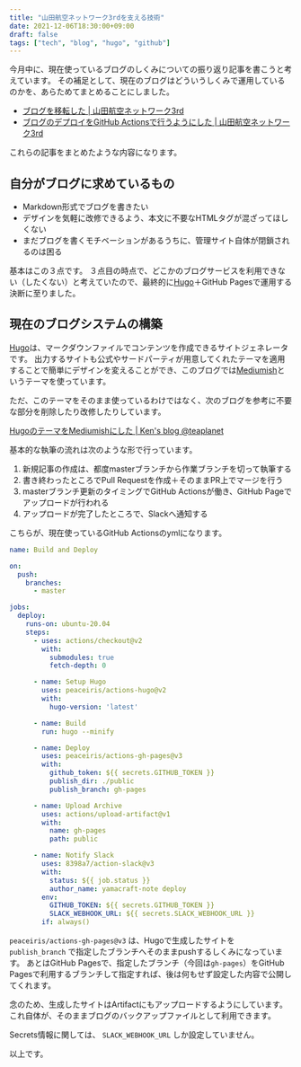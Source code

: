 ```yaml
---
title: "山田航空ネットワーク3rdを支える技術"
date: 2021-12-06T18:30:00+09:00
draft: false
tags: ["tech", "blog", "hugo", "github"]
---
```


今月中に、現在使っているブログのしくみについての振り返り記事を書こうと考えています。
その補足として、現在のブログはどういうしくみで運用しているのかを、あらためてまとめることにしました。

- [ブログを移転した | 山田航空ネットワーク3rd](/note/start-blog-3rd/)
- [ブログのデプロイをGitHub Actionsで行うようにした | 山田航空ネットワーク3rd](/note/blog-generate-by-github-actions/)

これらの記事をまとめたような内容になります。

## 自分がブログに求めているもの

- Markdown形式でブログを書きたい
- デザインを気軽に改修できるよう、本文に不要なHTMLタグが混ざってほしくない
- まだブログを書くモチベーションがあるうちに、管理サイト自体が閉鎖されるのは困る

基本はこの３点です。
３点目の時点で、どこかのブログサービスを利用できない（したくない）と考えていたので、最終的に[Hugo](https://gohugo.io/)＋GitHub Pagesで運用する決断に至りました。

## 現在のブログシステムの構築

[Hugo](https://gohugo.io/)は、マークダウンファイルでコンテンツを作成できるサイトジェネレータです。
出力するサイトも公式やサードパーティが用意してくれたテーマを適用することで簡単にデザインを変えることができ、このブログでは[Mediumish](https://github.com/lgaida/mediumish-gohugo-theme)というテーマを使っています。

ただ、このテーマをそのまま使っているわけではなく、次のブログを参考に不要な部分を削除したり改修したりしています。

[HugoのテーマをMediumishにした \| Ken's blog @teaplanet](https://blog.teapla.net/2018/11/changed-the-theme-to-mediumish/)

基本的な執筆の流れは次のような形で行っています。

1. 新規記事の作成は、都度masterブランチから作業ブランチを切って執筆する
2. 書き終わったところでPull Requestを作成＋そのままPR上でマージを行う
3. masterブランチ更新のタイミングでGitHub Actionsが働き、GitHub Pageでアップロードが行われる
4. アップロードが完了したところで、Slackへ通知する

こちらが、現在使っているGitHub Actionsのymlになります。

```yml
name: Build and Deploy

on:
  push:
    branches:
      - master

jobs:
  deploy:
    runs-on: ubuntu-20.04
    steps:
      - uses: actions/checkout@v2
        with:
          submodules: true
          fetch-depth: 0

      - name: Setup Hugo
        uses: peaceiris/actions-hugo@v2
        with:
          hugo-version: 'latest'

      - name: Build
        run: hugo --minify

      - name: Deploy
        uses: peaceiris/actions-gh-pages@v3
        with:
          github_token: ${{ secrets.GITHUB_TOKEN }}
          publish_dir: ./public
          publish_branch: gh-pages

      - name: Upload Archive
        uses: actions/upload-artifact@v1
        with:
          name: gh-pages
          path: public

      - name: Notify Slack
        uses: 8398a7/action-slack@v3
        with:
          status: ${{ job.status }}
          author_name: yamacraft-note deploy
        env:
          GITHUB_TOKEN: ${{ secrets.GITHUB_TOKEN }}
          SLACK_WEBHOOK_URL: ${{ secrets.SLACK_WEBHOOK_URL }}
        if: always()
```

`peaceiris/actions-gh-pages@v3` は、Hugoで生成したサイトを `publish_branch` で指定したブランチへそのままpushするしくみになっています。
あとはGitHub Pagesで、指定したブランチ（今回は`gh-pages`）をGitHub Pagesで利用するブランチして指定すれば、後は何もせず設定した内容で公開してくれます。

念のため、生成したサイトはArtifactにもアップロードするようにしています。
これ自体が、そのままブログのバックアップファイルとして利用できます。

Secrets情報に関しては、 `SLACK_WEBHOOK_URL` しか設定していません。

以上です。
